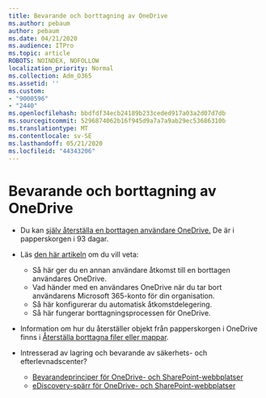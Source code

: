 ```yaml
---
title: Bevarande och borttagning av OneDrive
ms.author: pebaum
author: pebaum
ms.date: 04/21/2020
ms.audience: ITPro
ms.topic: article
ROBOTS: NOINDEX, NOFOLLOW
localization_priority: Normal
ms.collection: Adm_O365
ms.assetid: ''
ms.custom:
- "9000596"
- "2440"
ms.openlocfilehash: bbdfdf34ecb24189b233ceded917a03a2d07d7db
ms.sourcegitcommit: 5296874062b16f945d9a7a7a9ab29ec53686310b
ms.translationtype: MT
ms.contentlocale: sv-SE
ms.lasthandoff: 05/21/2020
ms.locfileid: "44343206"
---
```

# <a name="onedrive-retention-and-deletion"></a>Bevarande och borttagning av OneDrive

- Du kan [själv återställa en borttagen användare OneDrive.](https://docs.microsoft.com/onedrive/restore-deleted-onedrive) De är i papperskorgen i 93 dagar.

- Läs [den här artikeln](https://docs.microsoft.com/onedrive/retention-and-deletion) om du vill veta:
    - Så här ger du en annan användare åtkomst till en borttagen användares OneDrive.
    - Vad händer med en användares OneDrive när du tar bort användarens Microsoft 365-konto för din organisation.
    - Så här konfigurerar du automatisk åtkomstdelegering.
    - Så här fungerar borttagningsprocessen för OneDrive.

- Information om hur du återställer objekt från papperskorgen i OneDrive finns i [Återställa borttagna filer eller mappar](https://support.office.com/article/949ada80-0026-4db3-a953-c99083e6a84f).

- Intresserad av lagring och bevarande av säkerhets- och efterlevnadscenter?
    - [Bevarandeprinciper för OneDrive- och SharePoint-webbplatser](https://docs.microsoft.com/office365/securitycompliance/retention-policies?redirectSourcePath=%252farticle%252f5e377752-700d-4870-9b6d-12bfc12d2423#content-in-onedrive-accounts-and-sharepoint-sites)
    - [eDiscovery-spärr för OneDrive- och SharePoint-webbplatser](https://docs.microsoft.com/office365/securitycompliance/ediscovery-cases#step-4-place-content-locations-on-hold)
